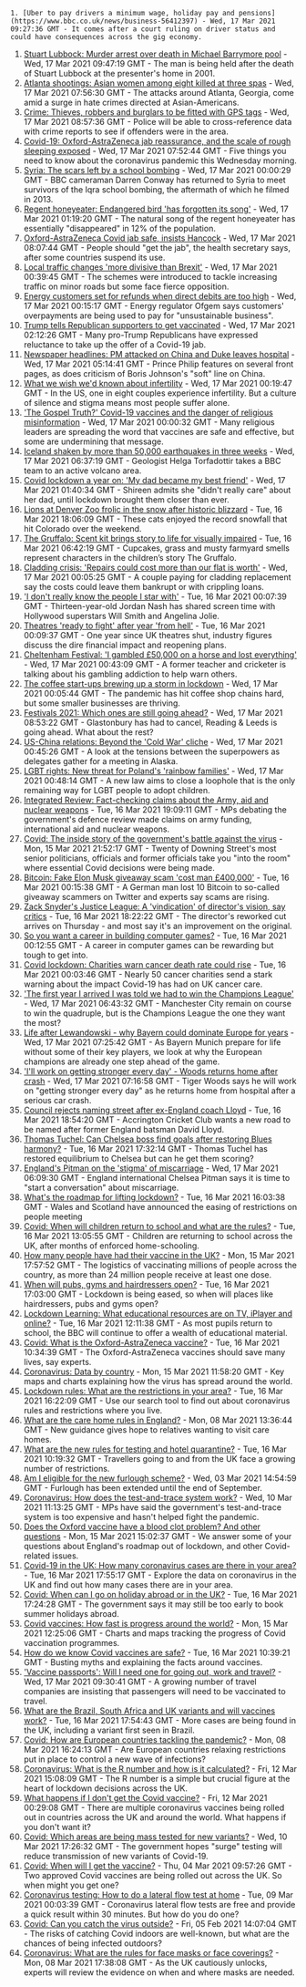 
    1. [Uber to pay drivers a minimum wage, holiday pay and pensions](https://www.bbc.co.uk/news/business-56412397) - Wed, 17 Mar 2021 09:27:36 GMT - It comes after a court ruling on driver status and could have consequences across the gig economy.
1. [Stuart Lubbock: Murder arrest over death in Michael Barrymore pool](https://www.bbc.co.uk/news/uk-england-essex-56427710) - Wed, 17 Mar 2021 09:47:19 GMT - The man is being held after the death of Stuart Lubbock at the presenter's home in 2001.
1. [Atlanta shootings: Asian women among eight killed at three spas](https://www.bbc.co.uk/news/world-us-canada-56424616) - Wed, 17 Mar 2021 07:56:30 GMT - The attacks around Atlanta, Georgia, come amid a surge in hate crimes directed at Asian-Americans.
1. [Crime: Thieves, robbers and burglars to be fitted with GPS tags](https://www.bbc.co.uk/news/uk-56418004) - Wed, 17 Mar 2021 08:57:36 GMT - Police will be able to cross-reference data with crime reports to see if offenders were in the area.
1. [Covid-19: Oxford-AstraZeneca jab reassurance, and the scale of rough sleeping exposed](https://www.bbc.co.uk/news/uk-56425346) - Wed, 17 Mar 2021 07:52:44 GMT - Five things you need to know about the coronavirus pandemic this Wednesday morning.
1. [Syria: The scars left by a school bombing](https://www.bbc.co.uk/news/world-middle-east-56407836) - Wed, 17 Mar 2021 00:00:29 GMT - BBC cameraman Darren Conway has returned to Syria to meet survivors of the Iqra school bombing, the aftermath of which he filmed in 2013.
1. [Regent honeyeater: Endangered bird 'has forgotten its song'](https://www.bbc.co.uk/news/science-environment-56417544) - Wed, 17 Mar 2021 01:19:20 GMT - The natural song of the regent honeyeater has essentially "disappeared" in 12% of the population.
1. [Oxford-AstraZeneca Covid jab safe, insists Hancock](https://www.bbc.co.uk/news/uk-56420666) - Wed, 17 Mar 2021 08:07:44 GMT - People should "get the jab", the health secretary says, after some countries suspend its use.
1. [Local traffic changes 'more divisive than Brexit'](https://www.bbc.co.uk/news/uk-56419277) - Wed, 17 Mar 2021 00:39:45 GMT - The schemes were introduced to tackle increasing traffic on minor roads but some face fierce opposition.
1. [Energy customers set for refunds when direct debits are too high](https://www.bbc.co.uk/news/business-56413991) - Wed, 17 Mar 2021 00:15:17 GMT - Energy regulator Ofgem says customers' overpayments are being used to pay for "unsustainable business".
1. [Trump tells Republican supporters to get vaccinated](https://www.bbc.co.uk/news/world-us-canada-56424614) - Wed, 17 Mar 2021 02:12:26 GMT - Many pro-Trump Republicans have expressed reluctance to take up the offer of a Covid-19 jab.
1. [Newspaper headlines: PM attacked on China and Duke leaves hospital](https://www.bbc.co.uk/news/blogs-the-papers-56423656) - Wed, 17 Mar 2021 05:14:41 GMT - Prince Philip features on several front pages, as does criticism of Boris Johnson's "soft" line on China.
1. [What we wish we'd known about infertility](https://www.bbc.co.uk/news/world-us-canada-56420717) - Wed, 17 Mar 2021 00:19:47 GMT - In the US, one in eight couples experience infertility. But a culture of silence and stigma means most people suffer alone.
1. ['The Gospel Truth?' Covid-19 vaccines and the danger of religious misinformation](https://www.bbc.co.uk/news/health-56416683) - Wed, 17 Mar 2021 00:00:32 GMT - Many religious leaders are spreading the word that vaccines are safe and effective, but some are undermining that message.
1. [Iceland shaken by more than 50,000 earthquakes in three weeks](https://www.bbc.co.uk/news/world-56420607) - Wed, 17 Mar 2021 06:37:19 GMT - Geologist Helga Torfadottir takes a BBC team to an active volcano area.
1. [Covid lockdown a year on: 'My dad became my best friend'](https://www.bbc.co.uk/news/newsbeat-56283319) - Wed, 17 Mar 2021 01:40:34 GMT - Shireen admits she "didn't really care" about her dad, until lockdown brought them closer than ever.
1. [Lions at Denver Zoo frolic in the snow after historic blizzard](https://www.bbc.co.uk/news/world-us-canada-56420398) - Tue, 16 Mar 2021 18:06:09 GMT - These cats enjoyed the record snowfall that hit Colorado over the weekend.
1. [The Gruffalo: Scent kit brings story to life for visually impaired](https://www.bbc.co.uk/news/uk-england-bristol-56402001) - Tue, 16 Mar 2021 06:42:19 GMT - Cupcakes, grass and musty farmyard smells represent characters in the children’s story The Gruffalo.
1. [Cladding crisis: 'Repairs could cost more than our flat is worth'](https://www.bbc.co.uk/news/business-56242076) - Wed, 17 Mar 2021 00:05:25 GMT - A couple paying for cladding replacement say the costs could leave them bankrupt or with crippling loans.
1. ['I don't really know the people I star with'](https://www.bbc.co.uk/news/entertainment-arts-56407031) - Tue, 16 Mar 2021 00:07:39 GMT - Thirteen-year-old Jordan Nash has shared screen time with Hollywood superstars Will Smith and Angelina Jolie.
1. [Theatres 'ready to fight' after year 'from hell'](https://www.bbc.co.uk/news/business-56394404) - Tue, 16 Mar 2021 00:09:37 GMT - One year since UK theatres shut, industry figures discuss the dire financial impact and reopening plans.
1. [Cheltenham Festival: 'I gambled £50,000 on a horse and lost everything'](https://www.bbc.co.uk/news/uk-england-northamptonshire-56251835) - Wed, 17 Mar 2021 00:43:09 GMT - A former teacher and cricketer is talking about his gambling addiction to help warn others.
1. [The coffee start-ups brewing up a storm in lockdown](https://www.bbc.co.uk/news/business-56349666) - Wed, 17 Mar 2021 00:05:44 GMT - The pandemic has hit coffee shop chains hard, but some smaller businesses are thriving.
1. [Festivals 2021: Which ones are still going ahead?](https://www.bbc.co.uk/news/entertainment-arts-56251016) - Wed, 17 Mar 2021 08:53:22 GMT - Glastonbury has had to cancel, Reading & Leeds is going ahead. What about the rest?
1. [US-China relations: Beyond the 'Cold War' cliche](https://www.bbc.co.uk/news/world-asia-56382793) - Wed, 17 Mar 2021 00:45:26 GMT - A look at the tensions between the superpowers as delegates gather for a meeting in Alaska.
1. [LGBT rights: New threat for Poland's 'rainbow families'](https://www.bbc.co.uk/news/world-europe-56412782) - Wed, 17 Mar 2021 00:48:14 GMT - A new law aims to close a loophole that is the only remaining way for LGBT people to adopt children.
1. [Integrated Review: Fact-checking claims about the Army, aid and nuclear weapons](https://www.bbc.co.uk/news/56417924) - Tue, 16 Mar 2021 19:09:11 GMT - MPs debating the government's defence review made claims on army funding, international aid and nuclear weapons.
1. [Covid: The inside story of the government's battle against the virus](https://www.bbc.co.uk/news/uk-politics-56361599) - Mon, 15 Mar 2021 21:52:17 GMT - Twenty of Downing Street's most senior politicians, officials and former officials take you "into the room" where essential Covid decisions were being made.
1. [Bitcoin: Fake Elon Musk giveaway scam 'cost man £400,000'](https://www.bbc.co.uk/news/technology-56402378) - Tue, 16 Mar 2021 00:15:38 GMT - A German man lost 10 Bitcoin to so-called giveaway scammers on Twitter and experts say scams are rising.
1. [Zack Snyder's Justice League: A 'vindication' of director's vision, say critics](https://www.bbc.co.uk/news/entertainment-arts-56415738) - Tue, 16 Mar 2021 18:22:22 GMT - The director's reworked cut arrives on Thursday - and most say it's an improvement on the original.
1. [So you want a career in building computer games?](https://www.bbc.co.uk/news/business-56320899) - Tue, 16 Mar 2021 00:12:55 GMT - A career in computer games can be rewarding but tough to get into.
1. [Covid lockdown: Charities warn cancer death rate could rise](https://www.bbc.co.uk/news/newsbeat-56362264) - Tue, 16 Mar 2021 00:03:46 GMT - Nearly 50 cancer charities send a stark warning about the impact Covid-19 has had on UK cancer care.
1. ['The first year I arrived I was told we had to win the Champions League'](https://www.bbc.co.uk/sport/football/56424176) - Wed, 17 Mar 2021 06:43:32 GMT - Manchester City remain on course to win the quadruple, but is the Champions League the one they want the most?
1. [Life after Lewandowski - why Bayern could dominate Europe for years](https://www.bbc.co.uk/sport/football/56417314) - Wed, 17 Mar 2021 07:25:42 GMT - As Bayern Munich prepare for life without some of their key players, we look at why the European champions are already one step ahead of the game.
1. ['I'll work on getting stronger every day' - Woods returns home after crash](https://www.bbc.co.uk/sport/golf/56426064) - Wed, 17 Mar 2021 07:16:58 GMT - Tiger Woods says he will work on "getting stronger every day" as he returns home from hospital after a serious car crash.
1. [Council rejects naming street after ex-England coach Lloyd](https://www.bbc.co.uk/news/uk-england-lancashire-56408889) - Tue, 16 Mar 2021 18:54:20 GMT - Accrington Cricket Club wants a new road to be named after former England batsman David Lloyd.
1. [Thomas Tuchel: Can Chelsea boss find goals after restoring Blues harmony?](https://www.bbc.co.uk/sport/football/56410225) - Tue, 16 Mar 2021 17:32:14 GMT - Thomas Tuchel has restored equilibrium to Chelsea but can he get them scoring?
1. [England's Pitman on the 'stigma' of miscarriage](https://www.bbc.co.uk/sport/netball/56412272) - Wed, 17 Mar 2021 06:09:30 GMT - England international Chelsea Pitman says it is time to "start a conversation" about miscarriage.
1. [What's the roadmap for lifting lockdown?](https://www.bbc.co.uk/news/explainers-52530518) - Tue, 16 Mar 2021 16:03:38 GMT - Wales and Scotland have announced the easing of restrictions on people meeting
1. [Covid: When will children return to school and what are the rules?](https://www.bbc.co.uk/news/education-51643556) - Tue, 16 Mar 2021 13:05:55 GMT - Children are returning to school across the UK, after months of enforced home-schooling.
1. [How many people have had their vaccine in the UK?](https://www.bbc.co.uk/news/health-55274833) - Mon, 15 Mar 2021 17:57:52 GMT - The logistics of vaccinating millions of people across the country, as more than 24 million people receive at least one dose.
1. [When will pubs, gyms and hairdressers open?](https://www.bbc.co.uk/news/explainers-53349989) - Tue, 16 Mar 2021 17:03:00 GMT - Lockdown is being eased, so when will places like hairdressers, pubs and gyms open?
1. [Lockdown Learning: What educational resources are on TV, iPlayer and online?](https://www.bbc.co.uk/news/education-55591821) - Tue, 16 Mar 2021 12:11:38 GMT - As most pupils return to school, the BBC will continue to offer a wealth of educational material.
1. [Covid: What is the Oxford-AstraZeneca vaccine?](https://www.bbc.co.uk/news/health-55302595) - Tue, 16 Mar 2021 10:34:39 GMT - The Oxford-AstraZeneca vaccines should save many lives, say experts.
1. [Coronavirus: Data by country](https://www.bbc.co.uk/news/world-51235105) - Mon, 15 Mar 2021 11:58:20 GMT - Key maps and charts explaining how the virus has spread around the world.
1. [Lockdown rules: What are the restrictions in your area?](https://www.bbc.co.uk/news/uk-54373904) - Tue, 16 Mar 2021 16:22:09 GMT - Use our search tool to find out about coronavirus rules and restrictions where you live.
1. [What are the care home rules in England?](https://www.bbc.co.uk/news/explainers-53503712) - Mon, 08 Mar 2021 13:36:44 GMT - New guidance gives hope to relatives wanting to visit care homes.
1. [What are the new rules for testing and hotel quarantine?](https://www.bbc.co.uk/news/explainers-52544307) - Tue, 16 Mar 2021 10:19:32 GMT - Travellers going to and from the UK face a growing number of restrictions.
1. [Am I eligible for the new furlough scheme?](https://www.bbc.co.uk/news/explainers-52135342) - Wed, 03 Mar 2021 14:54:59 GMT - Furlough has been extended until the end of September.
1. [Coronavirus: How does the test-and-trace system work?](https://www.bbc.co.uk/news/explainers-52442754) - Wed, 10 Mar 2021 11:13:25 GMT - MPs have said the government's test-and-trace system is too expensive and hasn't helped fight the pandemic.
1. [Does the Oxford vaccine have a blood clot problem? And other questions](https://www.bbc.co.uk/news/world-asia-china-51176409) - Mon, 15 Mar 2021 15:02:37 GMT - We answer some of your questions about England's roadmap out of lockdown, and other Covid-related issues.
1. [Covid-19 in the UK: How many coronavirus cases are there in your area?](https://www.bbc.co.uk/news/uk-51768274) - Tue, 16 Mar 2021 17:55:17 GMT - Explore the data on coronavirus in the UK and find out how many cases there are in your area.
1. [Covid: When can I go on holiday abroad or in the UK?](https://www.bbc.co.uk/news/explainers-52646738) - Tue, 16 Mar 2021 17:24:28 GMT - The government says it may still be too early to book summer holidays abroad.
1. [Covid vaccines: How fast is progress around the world?](https://www.bbc.co.uk/news/world-56237778) - Mon, 15 Mar 2021 12:25:06 GMT - Charts and maps tracking the progress of Covid vaccination programmes.
1. [How do we know Covid vaccines are safe?](https://www.bbc.co.uk/news/health-55056016) - Tue, 16 Mar 2021 10:39:21 GMT - Busting myths and explaining the facts around vaccines.
1. ['Vaccine passports': Will I need one for going out, work and travel?](https://www.bbc.co.uk/news/explainers-55718553) - Wed, 17 Mar 2021 09:30:41 GMT - A growing number of travel companies are insisting that passengers will need to be vaccinated to travel.
1. [What are the Brazil, South Africa and UK variants and will vaccines work?](https://www.bbc.co.uk/news/health-55659820) - Tue, 16 Mar 2021 17:54:43 GMT - More cases are being found in the UK, including a variant first seen in Brazil.
1. [Covid: How are European countries tackling the pandemic?](https://www.bbc.co.uk/news/explainers-53640249) - Mon, 08 Mar 2021 16:24:13 GMT - Are European countries relaxing restrictions put in place to control a new wave of infections?
1. [Coronavirus: What is the R number and how is it calculated?](https://www.bbc.co.uk/news/health-52473523) - Fri, 12 Mar 2021 15:08:09 GMT - The R number is a simple but crucial figure at the heart of lockdown decisions across the UK.
1. [What happens if I don't get the Covid vaccine?](https://www.bbc.co.uk/news/health-56359242) - Fri, 12 Mar 2021 00:29:08 GMT - There are multiple coronavirus vaccines being rolled out in countries across the UK and around the world. What happens if you don't want it?
1. [Covid: Which areas are being mass tested for new variants?](https://www.bbc.co.uk/news/explainers-54872039) - Wed, 10 Mar 2021 17:26:32 GMT - The government hopes "surge" testing will reduce transmission of new variants of Covid-19.
1. [Covid: When will I get the vaccine?](https://www.bbc.co.uk/news/health-55045639) - Thu, 04 Mar 2021 09:57:26 GMT - Two approved Covid vaccines are being rolled out across the UK. So when might you get one?
1. [Coronavirus testing: How to do a lateral flow test at home](https://www.bbc.co.uk/news/health-56326456) - Tue, 09 Mar 2021 00:03:39 GMT - Coronavirus lateral flow tests are free and provide a quick result within 30 minutes. But how do you do one?
1. [Covid: Can you catch the virus outside?](https://www.bbc.co.uk/news/explainers-55680305) - Fri, 05 Feb 2021 14:07:04 GMT - The risks of catching Covid indoors are well-known, but what are the chances of being infected outdoors?
1. [Coronavirus: What are the rules for face masks or face coverings?](https://www.bbc.co.uk/news/health-51205344) - Mon, 08 Mar 2021 17:38:08 GMT - As the UK cautiously unlocks, experts will review the evidence on when and where masks are needed.

